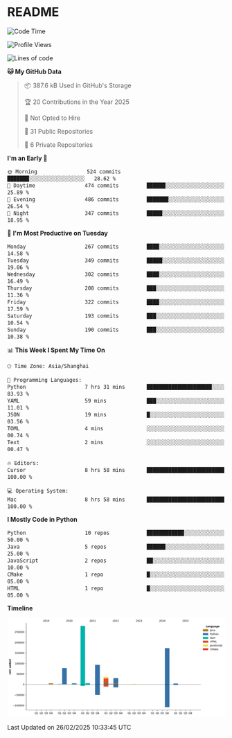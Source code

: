 # README

<!--START_SECTION:waka-->
![Code Time](http://img.shields.io/badge/Code%20Time-1%2C220%20hrs%2039%20mins-blue)

![Profile Views](http://img.shields.io/badge/Profile%20Views-1-blue)

![Lines of code](https://img.shields.io/badge/From%20Hello%20World%20I%27ve%20Written-707.7%20thousand%20lines%20of%20code-blue)

**🐱 My GitHub Data** 

> 📦 387.6 kB Used in GitHub's Storage 
 > 
> 🏆 20 Contributions in the Year 2025
 > 
> 🚫 Not Opted to Hire
 > 
> 📜 31 Public Repositories 
 > 
> 🔑 6 Private Repositories 
 > 
**I'm an Early 🐤** 

```text
🌞 Morning                524 commits         ███████░░░░░░░░░░░░░░░░░░   28.62 % 
🌆 Daytime                474 commits         ██████░░░░░░░░░░░░░░░░░░░   25.89 % 
🌃 Evening                486 commits         ███████░░░░░░░░░░░░░░░░░░   26.54 % 
🌙 Night                  347 commits         █████░░░░░░░░░░░░░░░░░░░░   18.95 % 
```
📅 **I'm Most Productive on Tuesday** 

```text
Monday                   267 commits         ████░░░░░░░░░░░░░░░░░░░░░   14.58 % 
Tuesday                  349 commits         █████░░░░░░░░░░░░░░░░░░░░   19.06 % 
Wednesday                302 commits         ████░░░░░░░░░░░░░░░░░░░░░   16.49 % 
Thursday                 208 commits         ███░░░░░░░░░░░░░░░░░░░░░░   11.36 % 
Friday                   322 commits         ████░░░░░░░░░░░░░░░░░░░░░   17.59 % 
Saturday                 193 commits         ███░░░░░░░░░░░░░░░░░░░░░░   10.54 % 
Sunday                   190 commits         ███░░░░░░░░░░░░░░░░░░░░░░   10.38 % 
```


📊 **This Week I Spent My Time On** 

```text
🕑︎ Time Zone: Asia/Shanghai

💬 Programming Languages: 
Python                   7 hrs 31 mins       █████████████████████░░░░   83.93 % 
YAML                     59 mins             ███░░░░░░░░░░░░░░░░░░░░░░   11.01 % 
JSON                     19 mins             █░░░░░░░░░░░░░░░░░░░░░░░░   03.56 % 
TOML                     4 mins              ░░░░░░░░░░░░░░░░░░░░░░░░░   00.74 % 
Text                     2 mins              ░░░░░░░░░░░░░░░░░░░░░░░░░   00.47 % 

🔥 Editors: 
Cursor                   8 hrs 58 mins       █████████████████████████   100.00 % 

💻 Operating System: 
Mac                      8 hrs 58 mins       █████████████████████████   100.00 % 
```

**I Mostly Code in Python** 

```text
Python                   10 repos            ████████████░░░░░░░░░░░░░   50.00 % 
Java                     5 repos             ██████░░░░░░░░░░░░░░░░░░░   25.00 % 
JavaScript               2 repos             ██░░░░░░░░░░░░░░░░░░░░░░░   10.00 % 
CMake                    1 repo              █░░░░░░░░░░░░░░░░░░░░░░░░   05.00 % 
HTML                     1 repo              █░░░░░░░░░░░░░░░░░░░░░░░░   05.00 % 
```



**Timeline**

![Lines of Code chart](https://raw.githubusercontent.com/XeonHis/XeonHis/main/assets/bar_graph.png)


 Last Updated on 26/02/2025 10:33:45 UTC
<!--END_SECTION:waka-->
